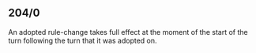 ## 204/0

An adopted rule-change takes full effect at the moment of the start of the turn following the turn that it was adopted on.
